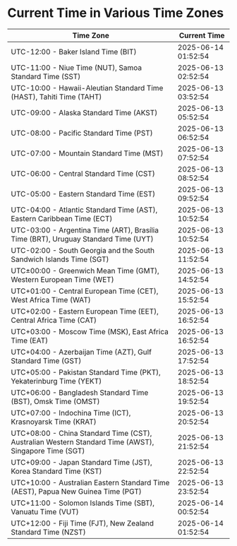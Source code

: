 # Current Time in Various Time Zones

| Time Zone | Current Time |
|-----------|--------------|
| UTC-12:00 - Baker Island Time (BIT) | 2025-06-14 01:52:54 |
| UTC-11:00 - Niue Time (NUT), Samoa Standard Time (SST) | 2025-06-13 02:52:54 |
| UTC-10:00 - Hawaii-Aleutian Standard Time (HAST), Tahiti Time (TAHT) | 2025-06-13 03:52:54 |
| UTC-09:00 - Alaska Standard Time (AKST) | 2025-06-13 05:52:54 |
| UTC-08:00 - Pacific Standard Time (PST) | 2025-06-13 06:52:54 |
| UTC-07:00 - Mountain Standard Time (MST) | 2025-06-13 07:52:54 |
| UTC-06:00 - Central Standard Time (CST) | 2025-06-13 08:52:54 |
| UTC-05:00 - Eastern Standard Time (EST) | 2025-06-13 09:52:54 |
| UTC-04:00 - Atlantic Standard Time (AST), Eastern Caribbean Time (ECT) | 2025-06-13 10:52:54 |
| UTC-03:00 - Argentina Time (ART), Brasília Time (BRT), Uruguay Standard Time (UYT) | 2025-06-13 10:52:54 |
| UTC-02:00 - South Georgia and the South Sandwich Islands Time (SGT) | 2025-06-13 11:52:54 |
| UTC±00:00 - Greenwich Mean Time (GMT), Western European Time (WET) | 2025-06-13 14:52:54 |
| UTC+01:00 - Central European Time (CET), West Africa Time (WAT) | 2025-06-13 15:52:54 |
| UTC+02:00 - Eastern European Time (EET), Central Africa Time (CAT) | 2025-06-13 16:52:54 |
| UTC+03:00 - Moscow Time (MSK), East Africa Time (EAT) | 2025-06-13 16:52:54 |
| UTC+04:00 - Azerbaijan Time (AZT), Gulf Standard Time (GST) | 2025-06-13 17:52:54 |
| UTC+05:00 - Pakistan Standard Time (PKT), Yekaterinburg Time (YEKT) | 2025-06-13 18:52:54 |
| UTC+06:00 - Bangladesh Standard Time (BST), Omsk Time (OMST) | 2025-06-13 19:52:54 |
| UTC+07:00 - Indochina Time (ICT), Krasnoyarsk Time (KRAT) | 2025-06-13 20:52:54 |
| UTC+08:00 - China Standard Time (CST), Australian Western Standard Time (AWST), Singapore Time (SGT) | 2025-06-13 21:52:54 |
| UTC+09:00 - Japan Standard Time (JST), Korea Standard Time (KST) | 2025-06-13 22:52:54 |
| UTC+10:00 - Australian Eastern Standard Time (AEST), Papua New Guinea Time (PGT) | 2025-06-13 23:52:54 |
| UTC+11:00 - Solomon Islands Time (SBT), Vanuatu Time (VUT) | 2025-06-14 00:52:54 |
| UTC+12:00 - Fiji Time (FJT), New Zealand Standard Time (NZST) | 2025-06-14 01:52:54 |

